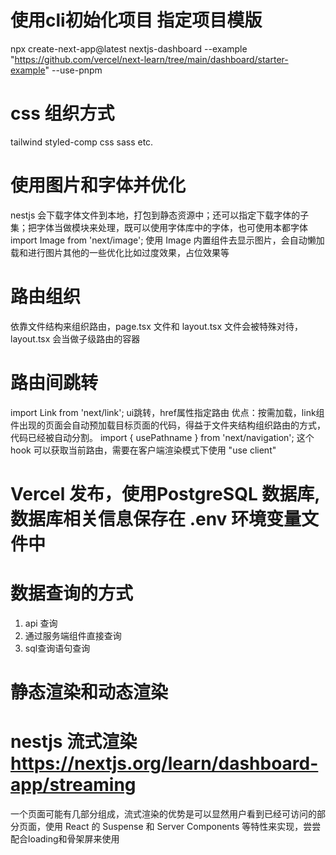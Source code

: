 
# 使用cli初始化项目 指定项目模版
npx create-next-app@latest nextjs-dashboard --example "https://github.com/vercel/next-learn/tree/main/dashboard/starter-example" --use-pnpm
# css 组织方式
tailwind styled-comp css sass etc.
# 使用图片和字体并优化
nestjs 会下载字体文件到本地，打包到静态资源中；还可以指定下载字体的子集；把字体当做模块来处理，既可以使用字体库中的字体，也可使用本都字体
import Image from 'next/image'; 
使用 Image 内置组件去显示图片，会自动懒加载和进行图片其他的一些优化比如过度效果，占位效果等
# 路由组织
依靠文件结构来组织路由，page.tsx 文件和  layout.tsx 文件会被特殊对待，layout.tsx 会当做子级路由的容器
# 路由间跳转
import Link from 'next/link';  ui跳转，href属性指定路由
优点：按需加载，link组件出现的页面会自动预加载目标页面的代码，得益于文件夹结构组织路由的方式，代码已经被自动分割。
import { usePathname } from 'next/navigation'; 这个 hook 可以获取当前路由，需要在客户端渲染模式下使用 "use client"
# Vercel 发布，使用PostgreSQL 数据库, 数据库相关信息保存在 .env 环境变量文件中

# 数据查询的方式
1. api 查询
2. 通过服务端组件直接查询
3. sql查询语句查询

# 静态渲染和动态渲染

# nestjs 流式渲染 https://nextjs.org/learn/dashboard-app/streaming

一个页面可能有几部分组成，流式渲染的优势是可以显然用户看到已经可访问的部分页面，使用 React 的 Suspense 和 Server Components 等特性来实现，尝尝配合loading和骨架屏来使用

